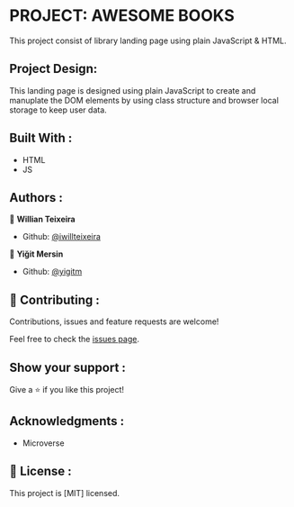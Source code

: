 # PROJECT: AWESOME BOOKS

This project consist of library landing page using plain JavaScript & HTML.

## Project Design:

This landing page is designed using plain JavaScript to create and manuplate the DOM elements by using class structure and browser local storage to keep user data.

## Built With :

- HTML
- JS

## Authors :

👤 **Willian Teixeira**

- Github: [@iwillteixeira](https://github.com/iwillteixeira)

👤 **Yiğit Mersin**

- Github: [@yigitm](https://github.com/yigitm)

## 🤝 Contributing :

Contributions, issues and feature requests are welcome!

Feel free to check the [issues page](https://github.com/yigitm/books/issues).

## Show your support :

Give a ⭐️ if you like this project!

## Acknowledgments :

- Microverse

## 📝 License :

This project is [MIT] licensed.
